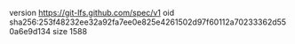 version https://git-lfs.github.com/spec/v1
oid sha256:253f48232ee32a92fa7ee0e825e4261502d97f60112a70233362d550a6e9d134
size 1588
